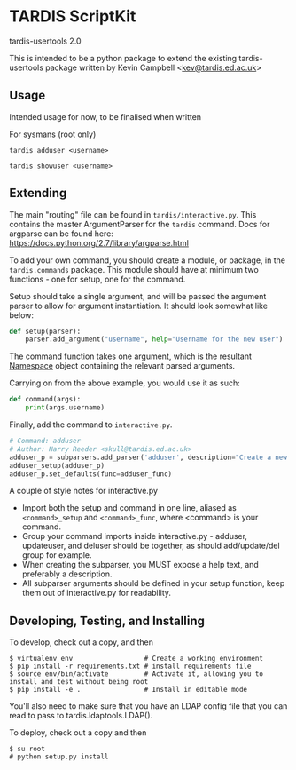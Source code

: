 # TARDIS ScriptKit

tardis-usertools 2.0

This is intended to be a python package to extend the existing tardis-usertools package written by Kevin Campbell &lt;kev@tardis.ed.ac.uk&gt;

## Usage
Intended usage for now, to be finalised when written

For sysmans (root only)

```tardis adduser <username>```

```tardis showuser <username>```

## Extending
The main "routing" file can be found in ```tardis/interactive.py```. This contains the master ArgumentParser for the ```tardis``` command.
Docs for argparse can be found here: https://docs.python.org/2.7/library/argparse.html

To add your own command, you should create a module, or package, in the ```tardis.commands``` package.
This module should have at minimum two functions - one for setup, one for the command.

Setup should take a single argument, and will be passed the argument parser to allow for argument instantiation.
It should look somewhat like below:
```python
def setup(parser):
    parser.add_argument("username", help="Username for the new user")
```

The command function takes one argument, which is the resultant [Namespace](https://docs.python.org/2.7/library/argparse.html#the-namespace-object) object containing the relevant parsed arguments.

Carrying on from the above example, you would use it as such:
```python
def command(args):
    print(args.username)
```

Finally, add the command to ```interactive.py```.

```python
# Command: adduser
# Author: Harry Reeder <skull@tardis.ed.ac.uk>
adduser_p = subparsers.add_parser('adduser', description="Create a new user on TARDIS", help="Create a new user on TARDIS")
adduser_setup(adduser_p)
adduser_p.set_defaults(func=adduser_func)
```

A couple of style notes for interactive.py
 - Import both the setup and command in one line, aliased as ```<command>_setup``` and ```<command>_func```, where &lt;command&gt; is your command.
 - Group your command imports inside interactive.py - adduser, updateuser, and deluser should be together, as should add/update/del group for example. 
 - When creating the subparser, you MUST expose a help text, and preferably a description.
 - All subparser arguments should be defined in your setup function, keep them out of interactive.py for readability.

## Developing, Testing, and Installing
To develop, check out a copy, and then
```
$ virtualenv env                  # Create a working environment
$ pip install -r requirements.txt # install requirements file
$ source env/bin/activate         # Activate it, allowing you to install and test without being root
$ pip install -e .                # Install in editable mode
```

You'll also need to make sure that you have an LDAP config file that you can read to pass to tardis.ldaptools.LDAP().

To deploy, check out a copy and then
```
$ su root
# python setup.py install
```
